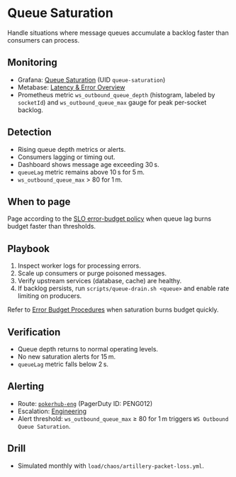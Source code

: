 # Queue Saturation

Handle situations where message queues accumulate a backlog faster than consumers can process.

## Monitoring
- Grafana: [Queue Saturation](https://grafana.pokerhub.example/d/queue-saturation) (UID `queue-saturation`)
- Metabase: [Latency & Error Overview](https://metabase.pokerhub.example/dashboard/latency-error-overview)
- Prometheus metric `ws_outbound_queue_depth` (histogram, labeled by `socketId`) and `ws_outbound_queue_max` gauge for peak per-socket backlog.

## Detection
- Rising queue depth metrics or alerts.
- Consumers lagging or timing out.
- Dashboard shows message age exceeding 30 s.
- `queueLag` metric remains above 10 s for 5 m.
- `ws_outbound_queue_max` > 80 for 1 m.

## When to page
Page according to the [SLO error-budget policy](../SLOs.md#error-budget-handling) when queue lag burns budget faster than thresholds.

## Playbook
1. Inspect worker logs for processing errors.
2. Scale up consumers or purge poisoned messages.
3. Verify upstream services (database, cache) are healthy.
4. If backlog persists, run `scripts/queue-drain.sh <queue>` and enable rate limiting on producers.

Refer to [Error Budget Procedures](../error-budget-procedures.md) when saturation burns budget quickly.

## Verification
- Queue depth returns to normal operating levels.
- No new saturation alerts for 15 m.
- `queueLag` metric falls below 2 s.

## Alerting
- Route: [`pokerhub-eng`](../../metrics/alert-routes.md#pokerhub-eng) (PagerDuty ID: PENG012)
- Escalation: [Engineering](https://pokerhub.pagerduty.com/escalation_policies/PDEF456)
- Alert threshold: `ws_outbound_queue_max` ≥ 80 for 1 m triggers `WS Outbound Queue Saturation`.

## Drill
- Simulated monthly with `load/chaos/artillery-packet-loss.yml`.
